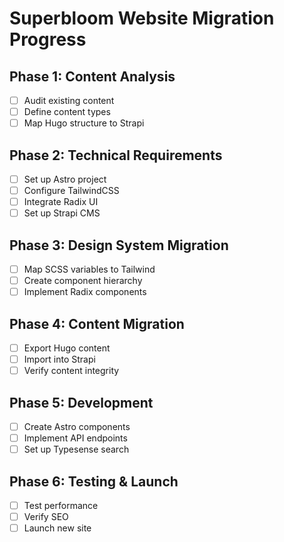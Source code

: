 # Superbloom Website Migration Progress

## Phase 1: Content Analysis
- [ ] Audit existing content
- [ ] Define content types
- [ ] Map Hugo structure to Strapi

## Phase 2: Technical Requirements
- [ ] Set up Astro project
- [ ] Configure TailwindCSS
- [ ] Integrate Radix UI
- [ ] Set up Strapi CMS

## Phase 3: Design System Migration
- [ ] Map SCSS variables to Tailwind
- [ ] Create component hierarchy
- [ ] Implement Radix components

## Phase 4: Content Migration
- [ ] Export Hugo content
- [ ] Import into Strapi
- [ ] Verify content integrity

## Phase 5: Development
- [ ] Create Astro components
- [ ] Implement API endpoints
- [ ] Set up Typesense search

## Phase 6: Testing & Launch
- [ ] Test performance
- [ ] Verify SEO
- [ ] Launch new site
